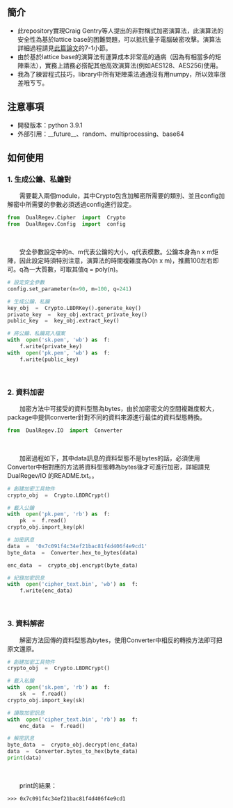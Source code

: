 
##  簡介
* 此repository實現Craig Gentry等人提出的非對稱式加密演算法，此演算法的安全性為基於lattice base的困難問題，可以抵抗量子電腦破密攻擊。演算法詳細過程請見[此篇論文](https://eprint.iacr.org/2007/432)的7-1小節。  
* 由於基於lattice base的演算法有運算成本非常高的通病（因為有相當多的矩陣乘法），實務上請務必搭配其他高效演算法(例如AES128、AES256)使用。
* 我為了練習程式技巧，library中所有矩陣乘法通通沒有用numpy，所以效率很差哦ㄎㄎ。

## 注意事項
* 開發版本：python 3.9.1
* 外部引用：\_\_future\_\_、random、multiprocessing、base64

## 如何使用

### 1. 生成公鑰、私鑰對
&emsp;&emsp;需要載入兩個module，其中Crypto包含加解密所需要的類別、並且config加解密中所需要的參數必須透過config進行設定。
```python
from  DualRegev.Cipher  import  Crypto
from  DualRegev.Config  import  config
```

<br>

&emsp;&emsp;安全參數設定中的n、m代表公鑰的大小，q代表模數。公鑰本身為n x m矩陣，因此設定時須特別注意，演算法的時間複雜度為O(n x m)，推薦100左右即可。q為一大質數，可取其值q = poly(n)。

```python
# 設定安全參數
config.set_parameter(n=90, m=100, q=241)

# 生成公鑰、私鑰
key_obj  =  Crypto.LBDRKey().generate_key()
private_key  =  key_obj.extract_private_key()
public_key  =  key_obj.extract_key()

# 將公鑰、私鑰寫入檔案
with  open('sk.pem', 'wb') as  f:
	f.write(private_key)
with  open('pk.pem', 'wb') as  f:
	f.write(public_key)
```

<br>

### 2. 資料加密
 
&emsp;&emsp;加密方法中可接受的資料型態為bytes，由於加密密文的空間複雜度較大，package中提供converter針對不同的資料來源進行最佳的資料型態轉換。
 
```python
from  DualRegev.IO  import  Converter
```
<br>

&emsp;&emsp;加密過程如下，其中data訊息的資料型態不是bytes的話，必須使用Converter中相對應的方法將資料型態轉為bytes後才可進行加密，詳細請見 DualRegev/IO 的README.txt。。

```python
# 創建加密工具物件
crypto_obj  =  Crypto.LBDRCrypt() 

# 載入公鑰
with  open('pk.pem', 'rb') as  f:
	pk  =  f.read()
crypto_obj.import_key(pk)

# 加密訊息
data  =  '0x7c091f4c34ef21bac81f4d406f4e9cd1'
byte_data  =  Converter.hex_to_bytes(data)

enc_data  =  crypto_obj.encrypt(byte_data)

# 紀錄加密訊息
with  open('cipher_text.bin', 'wb') as  f:
	f.write(enc_data)
```
<br>

### 3. 資料解密
 
&emsp;&emsp;解密方法回傳的資料型態為bytes，使用Converter中相反的轉換方法即可把原文還原。
 
```python
# 創建加密工具物件
crypto_obj  =  Crypto.LBDRCrypt()

# 載入私鑰
with  open('sk.pem', 'rb') as  f:
	sk  =  f.read()
crypto_obj.import_key(sk)

# 讀取加密訊息
with  open('cipher_text.bin', 'rb') as  f:
	enc_data  =  f.read()

# 解密訊息
byte_data  =  crypto_obj.decrypt(enc_data)
data  =  Converter.bytes_to_hex(byte_data)
print(data)
```

<br>

&emsp;&emsp;print的結果：

```
>>> 0x7c091f4c34ef21bac81f4d406f4e9cd1
```
